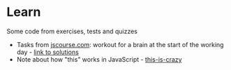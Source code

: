 # Learn
Some code from exercises, tests and quizzes

* Tasks from [jscourse.com](http://jscourse.com/tasks/): workout for a brain at the start of the working day - [link to solutions](/jscourse.com)
* Note about how "this" works in JavaScript - [this-is-crazy](/this-is-crazy)
